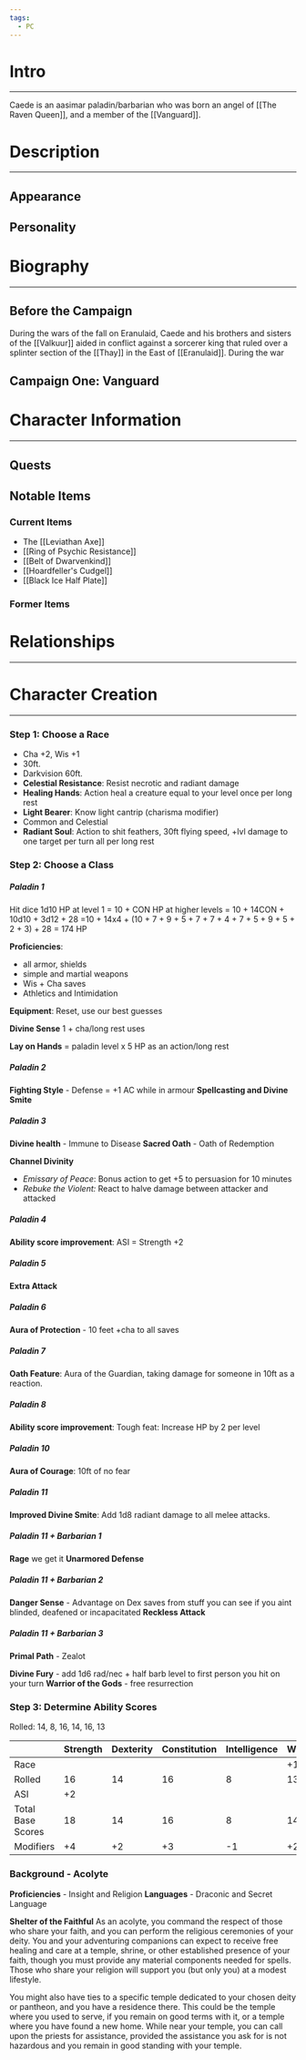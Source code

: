 ```yaml
---
tags:
  - PC
---
```

# Intro
---
Caede is an aasimar paladin/barbarian who was born an angel of [[The Raven Queen]], and a member of the [[Vanguard]].
# Description
---
## Appearance
## Personality
# Biography
---
## Before the Campaign
During the wars of the fall on Eranulaid, Caede and his brothers and sisters of the [[Valkuur]] aided in conflict against a sorcerer king that ruled over a splinter section of the [[Thay]] in the East of [[Eranulaid]]. During the war
## Campaign One: Vanguard
# Character Information
---
## Quests
## Notable Items
### Current Items
- The [[Leviathan Axe]]
- [[Ring of Psychic Resistance]]
- [[Belt of Dwarvenkind]]
- [[Hoardfeller's Cudgel]]
- [[Black Ice Half Plate]]
### Former Items
# Relationships
---



# Character Creation
---
### Step 1: Choose a Race
- Cha +2, Wis +1
- 30ft.
- Darkvision 60ft.
- **Celestial Resistance**: Resist necrotic and radiant damage
- **Healing Hands**: Action heal a creature equal to your level once per long rest
- **Light Bearer**: Know light cantrip (charisma modifier)
- Common and Celestial
- **Radiant Soul**: Action to shit feathers, 30ft flying speed, +lvl damage to one target per turn all per long rest

### Step 2: Choose a Class
##### Paladin 1
Hit dice 1d10
HP at level 1 = 10 + CON
HP at higher levels = 10 + 14CON + 10d10 + 3d12 + 28
				=10 + 14x4 + (10 + 7 + 9 + 5 + 7 + 7 + 4 + 7 + 5 + 9 + 5 + 2 + 3) + 28
				= 174 HP

**Proficiencies**:
- all armor, shields
- simple and martial weapons
- Wis + Cha saves
- Athletics and Intimidation

**Equipment**: Reset, use our best guesses

**Divine Sense** 1 + cha/long rest uses

**Lay on Hands** = paladin level x 5 HP as an action/long rest

##### Paladin 2
**Fighting Style** - Defense = +1 AC while in armour
**Spellcasting and Divine Smite**

##### Paladin 3
**Divine health** - Immune to Disease
**Sacred Oath** - Oath of Redemption

**Channel Divinity**
- *Emissary of Peace*: Bonus action to get +5 to persuasion for 10 minutes
- *Rebuke the Violent:* React to halve damage between attacker and attacked
##### Paladin 4
**Ability score improvement**: ASI = Strength +2
##### Paladin 5
**Extra Attack**
##### Paladin 6
**Aura of Protection** - 10 feet +cha to all saves
##### Paladin 7
**Oath Feature**: Aura of the Guardian, taking damage for someone in 10ft as a reaction.
##### Paladin 8
**Ability score improvement**: Tough feat: Increase HP by 2 per level
##### Paladin 10
**Aura of Courage**: 10ft of no fear
##### Paladin 11
**Improved Divine Smite**: Add 1d8 radiant damage to all melee attacks.

##### Paladin 11 + Barbarian 1
**Rage** we get it
**Unarmored Defense**
##### Paladin 11 + Barbarian 2
**Danger Sense** - Advantage on Dex saves from stuff you can see if you aint blinded, deafened or incapacitated
**Reckless Attack**
##### Paladin 11 + Barbarian 3
**Primal Path** - Zealot

**Divine Fury** - add 1d6 rad/nec + half barb level to first person you hit on your turn
**Warrior of the Gods** - free resurrection


### Step 3: Determine Ability Scores
Rolled: 14, 8, 16, 14, 16, 13

|                   | Strength | Dexterity | Constitution | Intelligence | Wisdom | Charisma |
| ----------------- | -------- | --------- | ------------ | ------------ | ------ | -------- |
| Race              |          |           |              |              | +1     | +2       |
| Rolled            | 16       | 14        | 16           | 8            | 13     | 14       |
| ASI               | +2       |           |              |              |        |          |
| Total Base Scores | 18       | 14        | 16           | 8            | 14     | 16       |
| Modifiers         | +4       | +2        | +3           | -1           | +2     | +3       |
### Background - Acolyte
**Proficiencies** - Insight and Religion
**Languages** - Draconic and Secret Language

**Shelter of the Faithful**
As an acolyte, you command the respect of those who share your faith, and you can perform the religious ceremonies of your deity. You and your adventuring companions can expect to receive free healing and care at a temple, shrine, or other established presence of your faith, though you must provide any material components needed for spells. Those who share your religion will support you (but only you) at a modest lifestyle.

You might also have ties to a specific temple dedicated to your chosen deity or pantheon, and you have a residence there. This could be the temple where you used to serve, if you remain on good terms with it, or a temple where you have found a new home. While near your temple, you can call upon the priests for assistance, provided the assistance you ask for is not hazardous and you remain in good standing with your temple.


